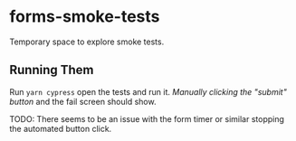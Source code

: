 # forms-smoke-tests

Temporary space to explore smoke tests.

## Running Them

Run `yarn cypress` open the tests and run it. *Manually clicking the "submit" button* and the fail screen should show. 

TODO: There seems to be an issue with the form timer or similar stopping the automated button click.
